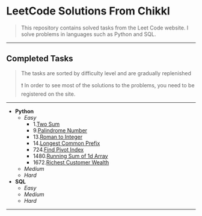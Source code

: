 # LeetCode Solutions From Chikkl

> This repository contains solved tasks from the Leet Code website. I solve problems in languages such as Python and SQL.
___

## Completed Tasks
> The tasks are sorted by difficulty level and are gradually replenished 
> 
> :exclamation: In order to see most of the solutions to the problems, you need to be registered on the site.
___

*  **Python**
   * *Easy*
     - 1.[Two Sum](https://github.com/Chikkl/LeetCodeSolutions/blob/main/Python_Solutions/1-Two_Sum.py)
     - 9.[Palindrome Number](https://github.com/Chikkl/LeetCodeSolutions/blob/main/Python_Solutions/9-Palindrome_Number.py)
     - 13.[Roman to Integer](https://leetcode.com/problems/roman-to-integer/submissions/1181645697/)
     - 14.[Longest Common Prefix](https://leetcode.com/problems/longest-common-prefix/submissions/1183037673/)
     - 724.[Find Pivot Index](https://github.com/Chikkl/LeetCodeSolutions/blob/main/Python_Solutions/724-Find_Pivot_index.py)
     - 1480.[Running Sum of 1d Array](https://github.com/Chikkl/LeetCodeSolutions/blob/main/Python_Solutions/1480-Running_Sum_of_1d_Array.py) 
     - 1672.[Richest Customer Wealth](https://github.com/Chikkl/LeetCodeSolutions/blob/main/Python_Solutions/1672.%20Richest%20Customer%20Wealth.py)
   * *Medium*
   * *Hard*
* **SQL**
   * *Easy*
   * *Medium*
   * *Hard*
___

